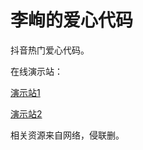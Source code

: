 # 李峋的爱心代码

抖音热门爱心代码。



在线演示站：

[演示站1](http://love.wjl.xuanran.cc/)

[演示站2](http://love2.wjl.xuanran.cc/)





相关资源来自网络，侵联删。